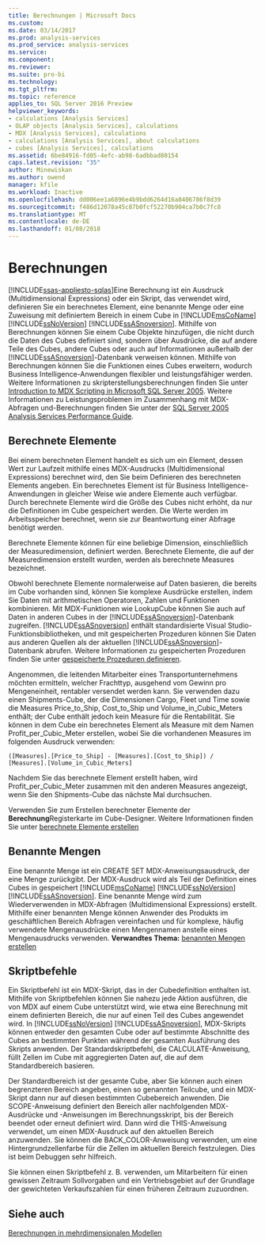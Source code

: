 ```yaml
---
title: Berechnungen | Microsoft Docs
ms.custom: 
ms.date: 03/14/2017
ms.prod: analysis-services
ms.prod_service: analysis-services
ms.service: 
ms.component: 
ms.reviewer: 
ms.suite: pro-bi
ms.technology: 
ms.tgt_pltfrm: 
ms.topic: reference
applies_to: SQL Server 2016 Preview
helpviewer_keywords:
- calculations [Analysis Services]
- OLAP objects [Analysis Services], calculations
- MDX [Analysis Services], calculations
- calculations [Analysis Services], about calculations
- cubes [Analysis Services], calculations
ms.assetid: 6be84916-fd05-4efc-ab98-6adbbad80154
caps.latest.revision: "35"
author: Minewiskan
ms.author: owend
manager: kfile
ms.workload: Inactive
ms.openlocfilehash: dd006ee1a6896e4b9bdd6264d16a8406786f8d39
ms.sourcegitcommit: f486d12078a45c87b0fcf52270b904ca7b0c7fc8
ms.translationtype: MT
ms.contentlocale: de-DE
ms.lasthandoff: 01/08/2018
---
```

# <a name="calculations"></a>Berechnungen
[!INCLUDE[ssas-appliesto-sqlas](../../includes/ssas-appliesto-sqlas.md)]Eine Berechnung ist ein Ausdruck (Multidimensional Expressions) oder ein Skript, das verwendet wird, definieren Sie ein berechnetes Element, eine benannte Menge oder eine Zuweisung mit definiertem Bereich in einem Cube in [!INCLUDE[msCoName](../../includes/msconame-md.md)] [!INCLUDE[ssNoVersion](../../includes/ssnoversion-md.md)] [!INCLUDE[ssASnoversion](../../includes/ssasnoversion-md.md)]. Mithilfe von Berechnungen können Sie einem Cube Objekte hinzufügen, die nicht durch die Daten des Cubes definiert sind, sondern über Ausdrücke, die auf andere Teile des Cubes, andere Cubes oder auch auf Informationen außerhalb der [!INCLUDE[ssASnoversion](../../includes/ssasnoversion-md.md)]-Datenbank verweisen können. Mithilfe von Berechnungen können Sie die Funktionen eines Cubes erweitern, wodurch Business Intelligence-Anwendungen flexibler und leistungsfähiger werden. Weitere Informationen zu skripterstellungsberechnungen finden Sie unter [Introduction to MDX Scripting in Microsoft SQL Server 2005](http://go.microsoft.com/fwlink/?LinkId=81892). Weitere Informationen zu Leistungsproblemen im Zusammenhang mit MDX-Abfragen und-Berechnungen finden Sie unter der [SQL Server 2005 Analysis Services Performance Guide](http://go.microsoft.com/fwlink/?LinkId=81621).  
  
## <a name="calculated-members"></a>Berechnete Elemente  
 Bei einem berechneten Element handelt es sich um ein Element, dessen Wert zur Laufzeit mithilfe eines MDX-Ausdrucks (Multidimensional Expressions) berechnet wird, den Sie beim Definieren des berechneten Elements angeben. Ein berechnetes Element ist für Business Intelligence-Anwendungen in gleicher Weise wie andere Elemente auch verfügbar. Durch berechnete Elemente wird die Größe des Cubes nicht erhöht, da nur die Definitionen im Cube gespeichert werden. Die Werte werden im Arbeitsspeicher berechnet, wenn sie zur Beantwortung einer Abfrage benötigt werden.  
  
 Berechnete Elemente können für eine beliebige Dimension, einschließlich der Measuredimension, definiert werden. Berechnete Elemente, die auf der Measuredimension erstellt wurden, werden als berechnete Measures bezeichnet.  
  
 Obwohl berechnete Elemente normalerweise auf Daten basieren, die bereits im Cube vorhanden sind, können Sie komplexe Ausdrücke erstellen, indem Sie Daten mit arithmetischen Operatoren, Zahlen und Funktionen kombinieren. Mit MDX-Funktionen wie LookupCube können Sie auch auf Daten in anderen Cubes in der [!INCLUDE[ssASnoversion](../../includes/ssasnoversion-md.md)]-Datenbank zugreifen. [!INCLUDE[ssASnoversion](../../includes/ssasnoversion-md.md)] enthält standardisierte Visual Studio-Funktionsbibliotheken, und mit gespeicherten Prozeduren können Sie Daten aus anderen Quellen als der aktuellen [!INCLUDE[ssASnoversion](../../includes/ssasnoversion-md.md)]-Datenbank abrufen. Weitere Informationen zu gespeicherten Prozeduren finden Sie unter [gespeicherte Prozeduren definieren](../../analysis-services/multidimensional-models-extending-olap-stored-procedures/defining-stored-procedures.md).  
  
 Angenommen, die leitenden Mitarbeiter eines Transportunternehmens möchten ermitteln, welcher Frachttyp, ausgehend vom Gewinn pro Mengeneinheit, rentabler versendet werden kann. Sie verwenden dazu einen Shipments-Cube, der die Dimensionen Cargo, Fleet und Time sowie die Measures Price_to_Ship, Cost_to_Ship und Volume_in_Cubic_Meters enthält; der Cube enthält jedoch kein Measure für die Rentabilität. Sie können in dem Cube ein berechnetes Element als Measure mit dem Namen Profit_per_Cubic_Meter erstellen, wobei Sie die vorhandenen Measures im folgenden Ausdruck verwenden:  
  
```  
([Measures].[Price_to_Ship] - [Measures].[Cost_to_Ship]) /  
[Measures].[Volume_in_Cubic_Meters]  
```  
  
 Nachdem Sie das berechnete Element erstellt haben, wird Profit_per_Cubic_Meter zusammen mit den anderen Measures angezeigt, wenn Sie den Shipments-Cube das nächste Mal durchsuchen.  
  
 Verwenden Sie zum Erstellen berechneter Elemente der **Berechnung**Registerkarte im Cube-Designer. Weitere Informationen finden Sie unter [berechnete Elemente erstellen](../../analysis-services/multidimensional-models/create-calculated-members.md)  
  
## <a name="named-sets"></a>Benannte Mengen  
 Eine benannte Menge ist ein CREATE SET MDX-Anweisungsausdruck, der eine Menge zurückgibt. Der MDX-Ausdruck wird als Teil der Definition eines Cubes in gespeichert [!INCLUDE[msCoName](../../includes/msconame-md.md)] [!INCLUDE[ssNoVersion](../../includes/ssnoversion-md.md)] [!INCLUDE[ssASnoversion](../../includes/ssasnoversion-md.md)]. Eine benannte Menge wird zum Wiederverwenden in MDX-Abfragen (Multidimensional Expressions) erstellt. Mithilfe einer benannten Menge können Anwender des Produkts im geschäftlichen Bereich Abfragen vereinfachen und für komplexe, häufig verwendete Mengenausdrücke einen Mengennamen anstelle eines Mengenausdrucks verwenden. **Verwandtes Thema:** [benannten Mengen erstellen](../../analysis-services/multidimensional-models/create-named-sets.md)  
  
## <a name="script-commands"></a>Skriptbefehle  
 Ein Skriptbefehl ist ein MDX-Skript, das in der Cubedefinition enthalten ist. Mithilfe von Skriptbefehlen können Sie nahezu jede Aktion ausführen, die von MDX auf einem Cube unterstützt wird, wie etwa eine Berechnung mit einem definierten Bereich, die nur auf einen Teil des Cubes angewendet wird. In [!INCLUDE[ssNoVersion](../../includes/ssnoversion-md.md)] [!INCLUDE[ssASnoversion](../../includes/ssasnoversion-md.md)], MDX-Skripts können entweder den gesamten Cube oder auf bestimmte Abschnitte des Cubes an bestimmten Punkten während der gesamten Ausführung des Skripts anwenden. Der Standardskriptbefehl, die CALCULATE-Anweisung, füllt Zellen im Cube mit aggregierten Daten auf, die auf dem Standardbereich basieren.  
  
 Der Standardbereich ist der gesamte Cube, aber Sie können auch einen begrenzteren Bereich angeben, einen so genannten Teilcube, und ein MDX-Skript dann nur auf diesen bestimmten Cubebereich anwenden. Die SCOPE-Anweisung definiert den Bereich aller nachfolgenden MDX-Ausdrücke und -Anweisungen im Berechnungsskript, bis der Bereich beendet oder erneut definiert wird. Dann wird die THIS-Anweisung verwendet, um einen MDX-Ausdruck auf den aktuellen Bereich anzuwenden. Sie können die BACK_COLOR-Anweisung verwenden, um eine Hintergrundzellenfarbe für die Zellen im aktuellen Bereich festzulegen. Dies ist beim Debuggen sehr hilfreich.  
  
 Sie können einen Skriptbefehl z. B. verwenden, um Mitarbeitern für einen gewissen Zeitraum Sollvorgaben und ein Vertriebsgebiet auf der Grundlage der gewichteten Verkaufszahlen für einen früheren Zeitraum zuzuordnen.  
  
## <a name="see-also"></a>Siehe auch  
 [Berechnungen in mehrdimensionalen Modellen](../../analysis-services/multidimensional-models/calculations-in-multidimensional-models.md)  
  
  
